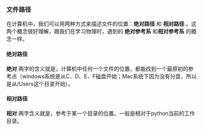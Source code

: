 
### 文件路径

在计算机中，我们可以用两种方式来描述文件的位置：**绝对路径** 和 **相对路径** 。这两个概念很好理解，跟我们在学习物理时，遇到的 **绝对参考系** 和**相对参考系** 的概念一样。

#### 绝对路径

**绝对** 两字的含义就是，计算机中任何一个文件的位置，都能找到一个最原初的参考点（windows系统是从C、D、E、F磁盘开始；Mac系统下因为没有分盘，所以是从/Users这个目录开始）。

#### 相对路径

**相对** 两字含义就是，参考于某一个目录的位置。一般是相对于python当前的工作目录。

